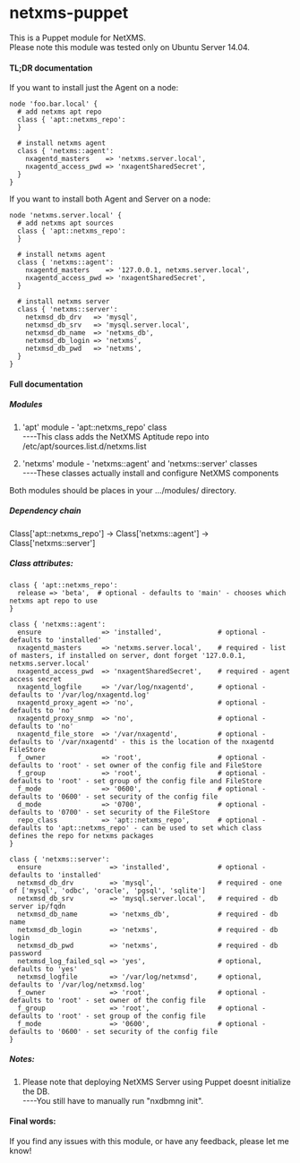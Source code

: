 netxms-puppet
=============
This is a Puppet module for NetXMS.<br>
Please note this module was tested only on Ubuntu Server 14.04.

#### TL;DR documentation
If you want to install just the Agent on a node:
```puppet
node 'foo.bar.local' {
  # add netxms apt repo
  class { 'apt::netxms_repo':
  }

  # install netxms agent
  class { 'netxms::agent':
    nxagentd_masters    => 'netxms.server.local',
    nxagentd_access_pwd => 'nxagentSharedSecret',
  }
}
```
If you want to install both Agent and Server on a node:
```puppet
node 'netxms.server.local' {
  # add netxms apt sources
  class { 'apt::netxms_repo':
  }

  # install netxms agent
  class { 'netxms::agent':
    nxagentd_masters    => '127.0.0.1, netxms.server.local',
    nxagentd_access_pwd => 'nxagentSharedSecret',
  }

  # install netxms server
  class { 'netxms::server':
    netxmsd_db_drv   => 'mysql',
    netxmsd_db_srv   => 'mysql.server.local',
    netxmsd_db_name  => 'netxms_db',
    netxmsd_db_login => 'netxms',
    netxmsd_db_pwd   => 'netxms',
  }
}
```

#### Full documentation
##### Modules
1) 'apt' module - 'apt::netxms_repo' class<br>
----This class adds the NetXMS Aptitude repo into /etc/apt/sources.list.d/netxms.list

2) 'netxms' module - 'netxms::agent' and 'netxms::server' classes<br>
----These classes actually install and configure NetXMS components

Both modules should be places in your .../modules/ directory.

##### Dependency chain
Class['apt::netxms_repo'] -> Class['netxms::agent'] -> Class['netxms::server']

##### Class attributes:
```puppet
class { 'apt::netxms_repo':
  release => 'beta',  # optional - defaults to 'main' - chooses which netxms apt repo to use
}
```
```puppet
class { 'netxms::agent':
  ensure               => 'installed',              # optional - defaults to 'installed'
  nxagentd_masters     => 'netxms.server.local',    # required - list of masters, if installed on server, dont forget '127.0.0.1, netxms.server.local'
  nxagentd_access_pwd  => 'nxagentSharedSecret',    # required - agent access secret
  nxagentd_logfile     => '/var/log/nxagentd',      # optional - defaults to '/var/log/nxagentd.log'
  nxagentd_proxy_agent => 'no',                     # optional - defaults to 'no'
  nxagentd_proxy_snmp  => 'no',                     # optional - defaults to 'no'
  nxagentd_file_store  => '/var/nxagentd',          # optional - defaults to '/var/nxagentd' - this is the location of the nxagentd FileStore
  f_owner              => 'root',                   # optional - defaults to 'root' - set owner of the config file and FileStore
  f_group              => 'root',                   # optional - defaults to 'root' - set group of the config file and FileStore
  f_mode               => '0600',                   # optional - defaults to '0600' - set security of the config file
  d_mode               => '0700',                   # optional - defaults to '0700' - set security of the FileStore
  repo_class           => 'apt::netxms_repo',       # optional - defaults to 'apt::netxms_repo' - can be used to set which class defines the repo for netxms packages
}
```
```puppet
class { 'netxms::server':
  ensure                 => 'installed',            # optional - defaults to 'installed'
  netxmsd_db_drv         => 'mysql',                # required - one of ['mysql', 'odbc', 'oracle', 'pgsql', 'sqlite']
  netxmsd_db_srv         => 'mysql.server.local',   # required - db server ip/fqdn
  netxmsd_db_name        => 'netxms_db',            # required - db name
  netxmsd_db_login       => 'netxms',               # required - db login
  netxmsd_db_pwd         => 'netxms',               # required - db password
  netxmsd_log_failed_sql => 'yes',                  # optional, defaults to 'yes'
  netxmsd_logfile        => '/var/log/netxmsd',     # optional, defaults to '/var/log/netxmsd.log'
  f_owner                => 'root',                 # optional - defaults to 'root' - set owner of the config file
  f_group                => 'root',                 # optional - defaults to 'root' - set group of the config file
  f_mode                 => '0600',                 # optional - defaults to '0600' - set security of the config file
}
```

##### Notes:
1) Please note that deploying NetXMS Server using Puppet doesnt initialize the DB.<br>
----You still have to manually run "nxdbmng init".<br>

#### Final words:
If you find any issues with this module, or have any feedback, please let me know!
